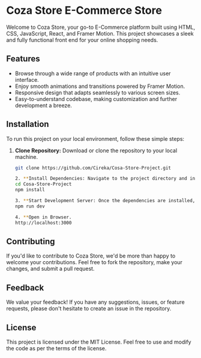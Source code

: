 # Coza Store E-Commerce Store

Welcome to Coza Store, your go-to E-Commerce platform built using HTML, CSS, JavaScript, React, and Framer Motion. This project showcases a sleek and fully functional front end for your online shopping needs.

## Features

- Browse through a wide range of products with an intuitive user interface.
- Enjoy smooth animations and transitions powered by Framer Motion.
- Responsive design that adapts seamlessly to various screen sizes.
- Easy-to-understand codebase, making customization and further development a breeze.

## Installation

To run this project on your local environment, follow these simple steps:

1. **Clone Repository:** Download or clone the repository to your local machine.
   ```bash
   git clone https://github.com/Cireka/Cosa-Store-Project.git

   2. **Install Dependencies: Navigate to the project directory and install the required dependencies.
   cd Cosa-Store-Project
   npm install

   3. **Start Development Server: Once the dependencies are installed, start the development server.
   npm run dev

   4. **Open in Browser.
   http://localhost:3000
   
## Contributing
If you'd like to contribute to Coza Store, we'd be more than happy to welcome your contributions. Feel free to fork the repository, make your changes, and submit a pull request.

## Feedback
We value your feedback! If you have any suggestions, issues, or feature requests, please don't hesitate to create an issue in the repository.

## License
This project is licensed under the MIT License. Feel free to use and modify the code as per the terms of the license.
